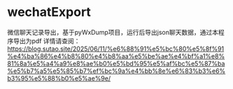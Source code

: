 # wechatExport
微信聊天记录导出，基于pyWxDump项目，运行后导出json聊天数据，通过本程序导出为pdf
详情请查阅：https://blog.sutao.site/2025/06/11/%e6%88%91%e5%bc%80%e5%8f%91%e4%ba%86%e4%b8%80%e4%b8%aa%e5%be%ae%e4%bf%a1%e8%81%8a%e5%a4%a9%e8%ae%b0%e5%bd%95%e5%af%bc%e5%87%ba%e5%b7%a5%e5%85%b7%ef%bc%9a%e4%bb%8e%e6%83%b3%e6%b3%95%e5%88%b0%e5%ae%9e/
